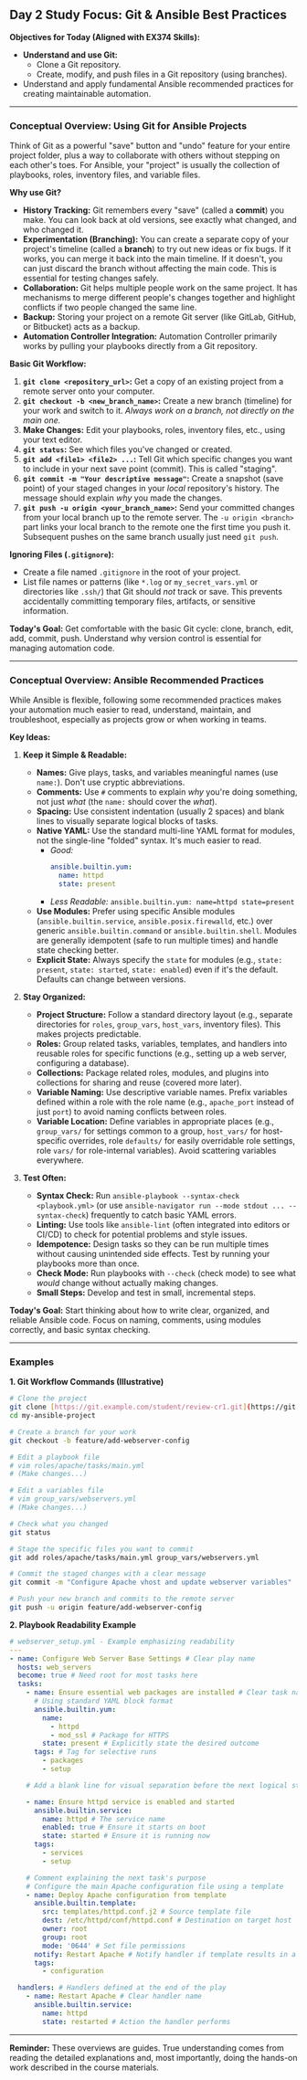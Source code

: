 ## Day 2 Study Focus: Git & Ansible Best Practices

**Objectives for Today (Aligned with EX374 Skills):**

* **Understand and use Git:**
    * Clone a Git repository.
    * Create, modify, and push files in a Git repository (using branches).
* Understand and apply fundamental Ansible recommended practices for creating maintainable automation.

---

### Conceptual Overview: Using Git for Ansible Projects

Think of Git as a powerful "save" button and "undo" feature for your entire project folder, plus a way to collaborate with others without stepping on each other's toes. For Ansible, your "project" is usually the collection of playbooks, roles, inventory files, and variable files.

**Why use Git?**

* **History Tracking:** Git remembers every "save" (called a **commit**) you make. You can look back at old versions, see exactly what changed, and who changed it.
* **Experimentation (Branching):** You can create a separate copy of your project's timeline (called a **branch**) to try out new ideas or fix bugs. If it works, you can merge it back into the main timeline. If it doesn't, you can just discard the branch without affecting the main code. This is essential for testing changes safely.
* **Collaboration:** Git helps multiple people work on the same project. It has mechanisms to merge different people's changes together and highlight conflicts if two people changed the same line.
* **Backup:** Storing your project on a remote Git server (like GitLab, GitHub, or Bitbucket) acts as a backup.
* **Automation Controller Integration:** Automation Controller primarily works by pulling your playbooks directly from a Git repository.

**Basic Git Workflow:**

1.  **`git clone <repository_url>`:** Get a copy of an existing project from a remote server onto your computer.
2.  **`git checkout -b <new_branch_name>`:** Create a new branch (timeline) for your work and switch to it. *Always work on a branch, not directly on the main one.*
3.  **Make Changes:** Edit your playbooks, roles, inventory files, etc., using your text editor.
4.  **`git status`:** See which files you've changed or created.
5.  **`git add <file1> <file2> ...`:** Tell Git which specific changes you want to include in your next save point (commit). This is called "staging".
6.  **`git commit -m "Your descriptive message"`:** Create a snapshot (save point) of your staged changes in your *local* repository's history. The message should explain *why* you made the changes.
7.  **`git push -u origin <your_branch_name>`:** Send your committed changes from your local branch up to the remote server. The `-u origin <branch>` part links your local branch to the remote one the first time you push it. Subsequent pushes on the same branch usually just need `git push`.

**Ignoring Files (`.gitignore`):**

* Create a file named `.gitignore` in the root of your project.
* List file names or patterns (like `*.log` or `my_secret_vars.yml` or directories like `.ssh/`) that Git should *not* track or save. This prevents accidentally committing temporary files, artifacts, or sensitive information.

**Today's Goal:** Get comfortable with the basic Git cycle: clone, branch, edit, add, commit, push. Understand why version control is essential for managing automation code.

---

### Conceptual Overview: Ansible Recommended Practices

While Ansible is flexible, following some recommended practices makes your automation much easier to read, understand, maintain, and troubleshoot, especially as projects grow or when working in teams.

**Key Ideas:**

1.  **Keep it Simple & Readable:**
    * **Names:** Give plays, tasks, and variables meaningful names (use `name:`). Don't use cryptic abbreviations.
    * **Comments:** Use `#` comments to explain *why* you're doing something, not just *what* (the `name:` should cover the *what*).
    * **Spacing:** Use consistent indentation (usually 2 spaces) and blank lines to visually separate logical blocks of tasks.
    * **Native YAML:** Use the standard multi-line YAML format for modules, not the single-line "folded" syntax. It's much easier to read.
        * *Good:*
            ```yaml
            ansible.builtin.yum:
              name: httpd
              state: present
            ```
        * *Less Readable:* `ansible.builtin.yum: name=httpd state=present`
    * **Use Modules:** Prefer using specific Ansible modules (`ansible.builtin.service`, `ansible.posix.firewalld`, etc.) over generic `ansible.builtin.command` or `ansible.builtin.shell`. Modules are generally idempotent (safe to run multiple times) and handle state checking better.
    * **Explicit State:** Always specify the `state` for modules (e.g., `state: present`, `state: started`, `state: enabled`) even if it's the default. Defaults can change between versions.

2.  **Stay Organized:**
    * **Project Structure:** Follow a standard directory layout (e.g., separate directories for `roles`, `group_vars`, `host_vars`, inventory files). This makes projects predictable.
    * **Roles:** Group related tasks, variables, templates, and handlers into reusable roles for specific functions (e.g., setting up a web server, configuring a database).
    * **Collections:** Package related roles, modules, and plugins into collections for sharing and reuse (covered more later).
    * **Variable Naming:** Use descriptive variable names. Prefix variables defined within a role with the role name (e.g., `apache_port` instead of just `port`) to avoid naming conflicts between roles.
    * **Variable Location:** Define variables in appropriate places (e.g., `group_vars/` for settings common to a group, `host_vars/` for host-specific overrides, role `defaults/` for easily overridable role settings, role `vars/` for role-internal variables). Avoid scattering variables everywhere.

3.  **Test Often:**
    * **Syntax Check:** Run `ansible-playbook --syntax-check <playbook.yml>` (or use `ansible-navigator run --mode stdout ... --syntax-check`) frequently to catch basic YAML errors.
    * **Linting:** Use tools like `ansible-lint` (often integrated into editors or CI/CD) to check for potential problems and style issues.
    * **Idempotence:** Design tasks so they can be run multiple times without causing unintended side effects. Test by running your playbooks more than once.
    * **Check Mode:** Run playbooks with `--check` (check mode) to see what *would* change without actually making changes.
    * **Small Steps:** Develop and test in small, incremental steps.

**Today's Goal:** Start thinking about how to write clear, organized, and reliable Ansible code. Focus on naming, comments, using modules correctly, and basic syntax checking.

---

### Examples

**1. Git Workflow Commands (Illustrative)**

```bash
# Clone the project
git clone [https://git.example.com/student/review-cr1.git](https://git.example.com/student/review-cr1.git) my-ansible-project
cd my-ansible-project

# Create a branch for your work
git checkout -b feature/add-webserver-config

# Edit a playbook file
# vim roles/apache/tasks/main.yml
# (Make changes...)

# Edit a variables file
# vim group_vars/webservers.yml
# (Make changes...)

# Check what you changed
git status

# Stage the specific files you want to commit
git add roles/apache/tasks/main.yml group_vars/webservers.yml

# Commit the staged changes with a clear message
git commit -m "Configure Apache vhost and update webserver variables"

# Push your new branch and commits to the remote server
git push -u origin feature/add-webserver-config
```

**2. Playbook Readability Example**

```yaml
# webserver_setup.yml - Example emphasizing readability
---
- name: Configure Web Server Base Settings # Clear play name
  hosts: web_servers
  become: true # Need root for most tasks here
  tasks:
    - name: Ensure essential web packages are installed # Clear task name
      # Using standard YAML block format
      ansible.builtin.yum:
        name:
          - httpd
          - mod_ssl # Package for HTTPS
        state: present # Explicitly state the desired outcome
      tags: # Tag for selective runs
        - packages
        - setup

    # Add a blank line for visual separation before the next logical step

    - name: Ensure httpd service is enabled and started
      ansible.builtin.service:
        name: httpd # The service name
        enabled: true # Ensure it starts on boot
        state: started # Ensure it is running now
      tags:
        - services
        - setup

    # Comment explaining the next task's purpose
    # Configure the main Apache configuration file using a template
    - name: Deploy Apache configuration from template
      ansible.builtin.template:
        src: templates/httpd.conf.j2 # Source template file
        dest: /etc/httpd/conf/httpd.conf # Destination on target host
        owner: root
        group: root
        mode: '0644' # Set file permissions
      notify: Restart Apache # Notify handler if template results in a change
      tags:
        - configuration

  handlers: # Handlers defined at the end of the play
    - name: Restart Apache # Clear handler name
      ansible.builtin.service:
        name: httpd
        state: restarted # Action the handler performs
```

---

**Reminder:** These overviews are guides. True understanding comes from reading the detailed explanations and, most importantly, doing the hands-on work described in the course materials.

